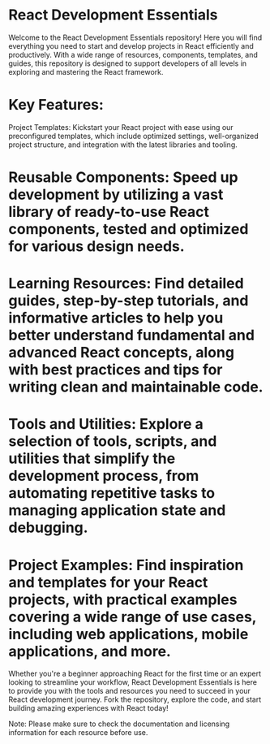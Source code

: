 

# React Development Essentials
Welcome to the React Development Essentials repository! Here you will find everything you need to start and develop projects in React efficiently and productively. With a wide range of resources, components, templates, and guides, this repository is designed to support developers of all levels in exploring and mastering the React framework.

# Key Features:
Project Templates: Kickstart your React project with ease using our preconfigured templates, which include optimized settings, well-organized project structure, and integration with the latest libraries and tooling.

# Reusable Components: Speed up development by utilizing a vast library of ready-to-use React components, tested and optimized for various design needs.

# Learning Resources: Find detailed guides, step-by-step tutorials, and informative articles to help you better understand fundamental and advanced React concepts, along with best practices and tips for writing clean and maintainable code.

# Tools and Utilities: Explore a selection of tools, scripts, and utilities that simplify the development process, from automating repetitive tasks to managing application state and debugging.

# Project Examples: Find inspiration and templates for your React projects, with practical examples covering a wide range of use cases, including web applications, mobile applications, and more.

Whether you're a beginner approaching React for the first time or an expert looking to streamline your workflow, React Development Essentials is here to provide you with the tools and resources you need to succeed in your React development journey. Fork the repository, explore the code, and start building amazing experiences with React today!

Note: Please make sure to check the documentation and licensing information for each resource before use.

